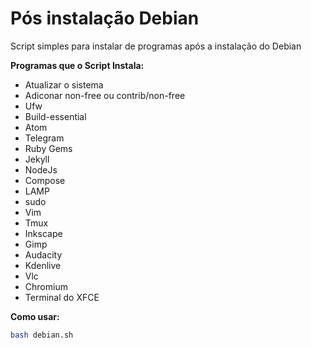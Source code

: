 # Pós instalação Debian
Script simples para instalar de programas após a instalação do Debian

__Programas que o Script Instala:__
- Atualizar o sistema                           
- Adiconar non-free ou contrib/non-free         
- Ufw                                  
- Build-essential                      
- Atom                                 
- Telegram                             
- Ruby Gems                            
- Jekyll                               
- NodeJs
- Compose
- LAMP
- sudo                              
- Vim                                 
- Tmux                                
- Inkscape                            
- Gimp                                
- Audacity                            
- Kdenlive                            
- Vlc                                
- Chromium                           
- Terminal do XFCE

__Como usar:__
```bash
bash debian.sh
```
